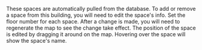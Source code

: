 These spaces are automatically pulled from the database. To add or remove a space from this building, you will need to edit the space's info.
Set the floor number for each space. After a change is made, you will need to regenerate the map to see the change take effect.
The position of the space is edited by dragging it around on the map. Hovering over the space will show the space's name.